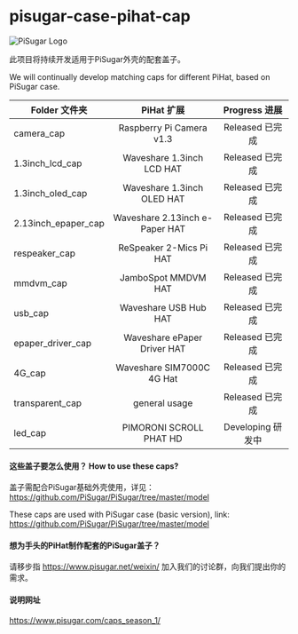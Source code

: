 # pisugar-case-pihat-cap

![PiSugar Logo](https://raw.githubusercontent.com/JdaieLin/PiSugar/master/logo.jpg)

此项目将持续开发适用于PiSugar外壳的配套盖子。

We will continually develop matching caps for different PiHat, based on PiSugar case.


| Folder 文件夹 | PiHat 扩展 | Progress 进展 | 
| - | :-: | :-: | 
| camera_cap | Raspberry Pi Camera v1.3 | Released 已完成 | 
| 1.3inch_lcd_cap | Waveshare 1.3inch LCD HAT | Released 已完成 |
| 1.3inch_oled_cap | Waveshare 1.3inch OLED HAT | Released 已完成 |
| 2.13inch_epaper_cap | Waveshare 2.13inch e-Paper HAT | Released 已完成 |
| respeaker_cap | ReSpeaker 2-Mics Pi HAT | Released 已完成 | 
| mmdvm_cap | JamboSpot MMDVM HAT | Released 已完成 | 
| usb_cap | Waveshare USB Hub HAT | Released 已完成 | 
| epaper_driver_cap | Waveshare ePaper Driver HAT | Released 已完成 | 
| 4G_cap | Waveshare SIM7000C 4G Hat | Released 已完成 | 
| transparent_cap | general usage | Released 已完成 |
| led_cap | PIMORONI SCROLL PHAT HD | Developing 研发中 |



#### 这些盖子要怎么使用？ How to use these caps?

盖子需配合PiSugar基础外壳使用，详见：https://github.com/PiSugar/PiSugar/tree/master/model

These caps are used with PiSugar case (basic version), link: https://github.com/PiSugar/PiSugar/tree/master/model


#### 想为手头的PiHat制作配套的PiSugar盖子？

请移步指  https://www.pisugar.net/weixin/ 加入我们的讨论群，向我们提出你的需求。


#### 说明网址

https://www.pisugar.com/caps_season_1/
